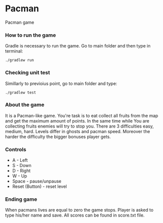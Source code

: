 # Pacman
Pacman game
### How to run the game
Gradle is necessary to run the game. Go to main folder and then type in terminal:

```
./gradlew run
```

### Checking unit test
Simillarly to previoius point, go to main folder and type:

```
./gradlew test
```
### About the game
It is a Pacman-like game. You're task is to eat collect all fruits from the map and get the maximum amount of points. In the same time while You are collecting fruits enemies will try to stop you. 
There are 3 difficulties easy, medium, hard. 
Levels differ in ghosts and pacman speed. Moreover the harder the difficulty the bigger bonuses player gets.
### Controls
* A - Left
* S - Down
* D - Right
* W - Up
* Space - pause/unpause
* Reset (Button) - reset level

### Ending game
When pacmans lives are equal to zero the game stops. Player is asked to type his/her name and save. All scores can be found in score.txt file.
